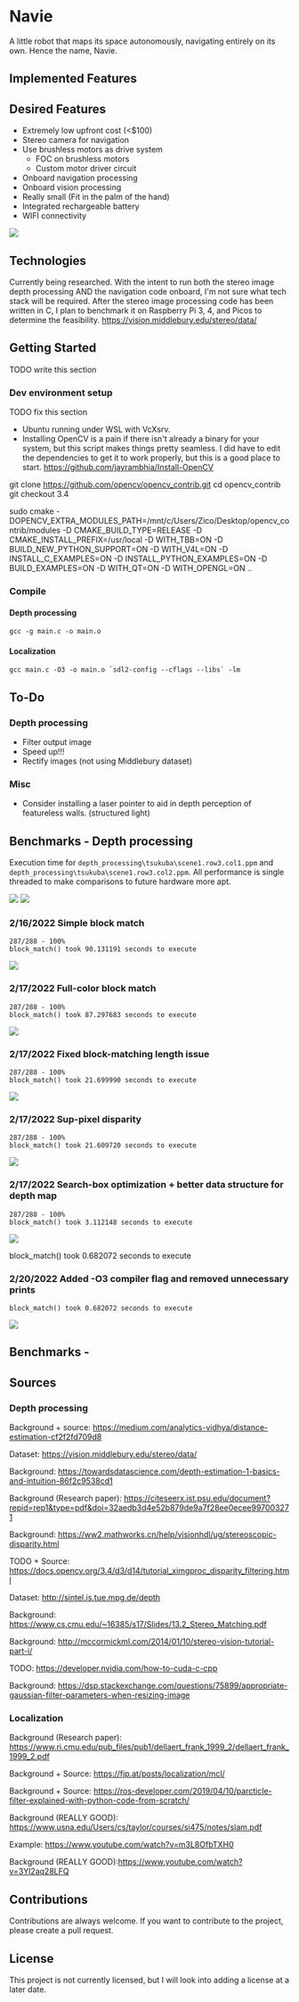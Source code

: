 
# Navie

A little robot that maps its space autonomously, navigating entirely on its own. Hence the name, Navie.

## Implemented Features

## Desired Features
* Extremely low upfront cost (<$100)
* Stereo camera for navigation
* Use brushless motors as drive system
    * FOC on brushless motors
    * Custom motor driver circuit
* Onboard navigation processing
* Onboard vision processing
* Really small (Fit in the palm of the hand)
* Integrated rechargeable battery
* WIFI connectivity

![](ProcessDiagram.svg)

## Technologies
Currently being researched. With the intent to run both the stereo image depth processing AND the navigation code onboard, I'm not sure what tech stack will be required. After the stereo image processing code has been written in C, I plan to benchmark it on Raspberry Pi 3, 4, and Picos to determine the feasibility.
https://vision.middlebury.edu/stereo/data/

## Getting Started
TODO write this section

### Dev environment setup
TODO fix this section
* Ubuntu running under WSL with VcXsrv.
* Installing OpenCV is a pain if there isn't already a binary for your system, but this script makes things pretty seamless. I did have to edit the dependencies to get it to work properly, but this is a good place to start.
https://github.com/jayrambhia/Install-OpenCV

git clone https://github.com/opencv/opencv_contrib.git
cd opencv_contrib
git checkout 3.4

sudo cmake -DOPENCV_EXTRA_MODULES_PATH=/mnt/c/Users/Zico/Desktop/opencv_contrib/modules -D CMAKE_BUILD_TYPE=RELEASE -D CMAKE_INSTALL_PREFIX=/usr/local -D WITH_TBB=ON -D BUILD_NEW_PYTHON_SUPPORT=ON -D WITH_V4L=ON -D INSTALL_C_EXAMPLES=ON -D INSTALL_PYTHON_EXAMPLES=ON -D BUILD_EXAMPLES=ON -D WITH_QT=ON -D WITH_OPENGL=ON ..

### Compile

#### Depth processing
```
gcc -g main.c -o main.o
```

#### Localization
```
gcc main.c -O3 -o main.o `sdl2-config --cflags --libs` -lm
```

## To-Do

### Depth processing
* Filter output image
* Speed up!!!
* Rectify images (not using Middlebury dataset)

### Misc
* Consider installing a laser pointer to aid in depth perception of featureless walls. (structured light)

## Benchmarks - Depth processing

Execution time for `depth_processing\tsukuba\scene1.row3.col1.ppm` and `depth_processing\tsukuba\scene1.row3.col2.ppm`. All performance is single threaded to make comparisons to future hardware more apt.

![](images/scene1.row3.col1.png) ![](images/scene1.row3.col2.png)

### 2/16/2022 Simple block match

```
287/288 - 100%
block_match() took 90.131191 seconds to execute
```
![](depth_processing/benchmark_outputs/processed1.png)


### 2/17/2022 Full-color block match

```
287/288 - 100%
block_match() took 87.297683 seconds to execute
```
![](depth_processing/benchmark_outputs/processed2.png)

### 2/17/2022 Fixed block-matching length issue

```
287/288 - 100%
block_match() took 21.699990 seconds to execute
```
![](depth_processing/benchmark_outputs/processed3.png)

### 2/17/2022 Sup-pixel disparity

```
287/288 - 100%
block_match() took 21.609720 seconds to execute
```
![](depth_processing/benchmark_outputs/processed4.png)

### 2/17/2022 Search-box optimization + better data structure for depth map

```
287/288 - 100%
block_match() took 3.112148 seconds to execute
```
![](depth_processing/benchmark_outputs/processed5.png)

block_match() took 0.682072 seconds to execute

### 2/20/2022 Added -O3 compiler flag and removed unnecessary prints

```
block_match() took 0.682072 seconds to execute
```
![](depth_processing/benchmark_outputs/processed6.png)
## Benchmarks - 

## Sources

### Depth processing
Background + source: https://medium.com/analytics-vidhya/distance-estimation-cf2f2fd709d8

Dataset: https://vision.middlebury.edu/stereo/data/

Background: https://towardsdatascience.com/depth-estimation-1-basics-and-intuition-86f2c9538cd1

Background (Research paper): https://citeseerx.ist.psu.edu/document?repid=rep1&type=pdf&doi=32aedb3d4e52b879de9a7f28ee0ecee997003271

Background: https://ww2.mathworks.cn/help/visionhdl/ug/stereoscopic-disparity.html

TODO + Source: https://docs.opencv.org/3.4/d3/d14/tutorial_ximgproc_disparity_filtering.html

Dataset: http://sintel.is.tue.mpg.de/depth

Background: https://www.cs.cmu.edu/~16385/s17/Slides/13.2_Stereo_Matching.pdf

Background: http://mccormickml.com/2014/01/10/stereo-vision-tutorial-part-i/

TODO: https://developer.nvidia.com/how-to-cuda-c-cpp

Background: https://dsp.stackexchange.com/questions/75899/appropriate-gaussian-filter-parameters-when-resizing-image

### Localization

Background (Research paper): https://www.ri.cmu.edu/pub_files/pub1/dellaert_frank_1999_2/dellaert_frank_1999_2.pdf

Background + Source: https://fjp.at/posts/localization/mcl/

Background + Source: https://ros-developer.com/2019/04/10/parcticle-filter-explained-with-python-code-from-scratch/

Background (REALLY GOOD): https://www.usna.edu/Users/cs/taylor/courses/si475/notes/slam.pdf

Example: https://www.youtube.com/watch?v=m3L8OfbTXH0

Background (REALLY GOOD):https://www.youtube.com/watch?v=3Yl2aq28LFQ

## Contributions

Contributions are always welcome. If you want to contribute to the project, please create a pull request.

## License

This project is not currently licensed, but I will look into adding a license at a later date.